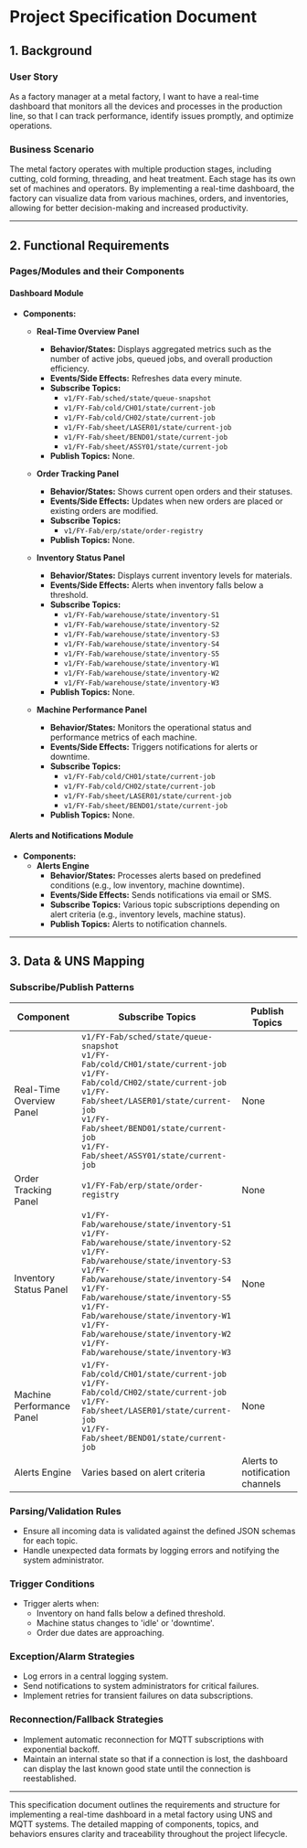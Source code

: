 # Project Specification Document

## 1. Background

### User Story
As a factory manager at a metal factory, I want to have a real-time dashboard that monitors all the devices and processes in the production line, so that I can track performance, identify issues promptly, and optimize operations.

### Business Scenario
The metal factory operates with multiple production stages, including cutting, cold forming, threading, and heat treatment. Each stage has its own set of machines and operators. By implementing a real-time dashboard, the factory can visualize data from various machines, orders, and inventories, allowing for better decision-making and increased productivity.

---

## 2. Functional Requirements

### Pages/Modules and their Components

#### Dashboard Module
- **Components:**
  - **Real-Time Overview Panel**
    - **Behavior/States:** Displays aggregated metrics such as the number of active jobs, queued jobs, and overall production efficiency.
    - **Events/Side Effects:** Refreshes data every minute.
    - **Subscribe Topics:**
      - `v1/FY-Fab/sched/state/queue-snapshot`
      - `v1/FY-Fab/cold/CH01/state/current-job`
      - `v1/FY-Fab/cold/CH02/state/current-job`
      - `v1/FY-Fab/sheet/LASER01/state/current-job`
      - `v1/FY-Fab/sheet/BEND01/state/current-job`
      - `v1/FY-Fab/sheet/ASSY01/state/current-job`
    - **Publish Topics:** None.

  - **Order Tracking Panel**
    - **Behavior/States:** Shows current open orders and their statuses.
    - **Events/Side Effects:** Updates when new orders are placed or existing orders are modified.
    - **Subscribe Topics:**
      - `v1/FY-Fab/erp/state/order-registry`
    - **Publish Topics:** None.

  - **Inventory Status Panel**
    - **Behavior/States:** Displays current inventory levels for materials.
    - **Events/Side Effects:** Alerts when inventory falls below a threshold.
    - **Subscribe Topics:**
      - `v1/FY-Fab/warehouse/state/inventory-S1`
      - `v1/FY-Fab/warehouse/state/inventory-S2`
      - `v1/FY-Fab/warehouse/state/inventory-S3`
      - `v1/FY-Fab/warehouse/state/inventory-S4`
      - `v1/FY-Fab/warehouse/state/inventory-S5`
      - `v1/FY-Fab/warehouse/state/inventory-W1`
      - `v1/FY-Fab/warehouse/state/inventory-W2`
      - `v1/FY-Fab/warehouse/state/inventory-W3`
    - **Publish Topics:** None.

  - **Machine Performance Panel**
    - **Behavior/States:** Monitors the operational status and performance metrics of each machine.
    - **Events/Side Effects:** Triggers notifications for alerts or downtime.
    - **Subscribe Topics:**
      - `v1/FY-Fab/cold/CH01/state/current-job`
      - `v1/FY-Fab/cold/CH02/state/current-job`
      - `v1/FY-Fab/sheet/LASER01/state/current-job`
      - `v1/FY-Fab/sheet/BEND01/state/current-job`
    - **Publish Topics:** None.

#### Alerts and Notifications Module
- **Components:**
  - **Alerts Engine**
    - **Behavior/States:** Processes alerts based on predefined conditions (e.g., low inventory, machine downtime).
    - **Events/Side Effects:** Sends notifications via email or SMS.
    - **Subscribe Topics:** Various topic subscriptions depending on alert criteria (e.g., inventory levels, machine status).
    - **Publish Topics:** Alerts to notification channels.

---

## 3. Data & UNS Mapping

### Subscribe/Publish Patterns

| Component                | Subscribe Topics                                                                                   | Publish Topics                  |
|--------------------------|---------------------------------------------------------------------------------------------------|----------------------------------|
| Real-Time Overview Panel  | `v1/FY-Fab/sched/state/queue-snapshot`<br>`v1/FY-Fab/cold/CH01/state/current-job`<br>`v1/FY-Fab/cold/CH02/state/current-job`<br>`v1/FY-Fab/sheet/LASER01/state/current-job`<br>`v1/FY-Fab/sheet/BEND01/state/current-job`<br>`v1/FY-Fab/sheet/ASSY01/state/current-job` | None                             |
| Order Tracking Panel      | `v1/FY-Fab/erp/state/order-registry`                                                           | None                             |
| Inventory Status Panel    | `v1/FY-Fab/warehouse/state/inventory-S1`<br>`v1/FY-Fab/warehouse/state/inventory-S2`<br>`v1/FY-Fab/warehouse/state/inventory-S3`<br>`v1/FY-Fab/warehouse/state/inventory-S4`<br>`v1/FY-Fab/warehouse/state/inventory-S5`<br>`v1/FY-Fab/warehouse/state/inventory-W1`<br>`v1/FY-Fab/warehouse/state/inventory-W2`<br>`v1/FY-Fab/warehouse/state/inventory-W3` | None                             |
| Machine Performance Panel  | `v1/FY-Fab/cold/CH01/state/current-job`<br>`v1/FY-Fab/cold/CH02/state/current-job`<br>`v1/FY-Fab/sheet/LASER01/state/current-job`<br>`v1/FY-Fab/sheet/BEND01/state/current-job`  | None                             |
| Alerts Engine             | Varies based on alert criteria                                                                   | Alerts to notification channels  |

### Parsing/Validation Rules
- Ensure all incoming data is validated against the defined JSON schemas for each topic.
- Handle unexpected data formats by logging errors and notifying the system administrator.

### Trigger Conditions
- Trigger alerts when:
  - Inventory on hand falls below a defined threshold.
  - Machine status changes to 'idle' or 'downtime'.
  - Order due dates are approaching.

### Exception/Alarm Strategies
- Log errors in a central logging system.
- Send notifications to system administrators for critical failures.
- Implement retries for transient failures on data subscriptions.

### Reconnection/Fallback Strategies
- Implement automatic reconnection for MQTT subscriptions with exponential backoff.
- Maintain an internal state so that if a connection is lost, the dashboard can display the last known good state until the connection is reestablished.

---

This specification document outlines the requirements and structure for implementing a real-time dashboard in a metal factory using UNS and MQTT systems. The detailed mapping of components, topics, and behaviors ensures clarity and traceability throughout the project lifecycle.